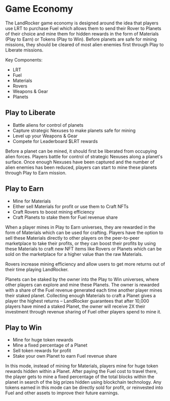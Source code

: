 # Game Economy

The LandRocker game economy is designed around the idea that players use LRT to purchase Fuel which allows them to send their Rover to Planets of their choice and mine them for hidden rewards in the form of Materials (Play to Earn) or Tokens (Play to Win). Before planets are safe for mining missions, they should be cleared of most alien enemies first through Play to Liberate missions.

Key Components:

* LRT
* Fuel
* Materials
* Rovers
* Weapons & Gear
* Planets

## Play to Liberate

* Battle aliens for control of planets
* Capture strategic Nexuses to make planets safe for mining
* Level up your Weapons & Gear
* Compete for Leaderboard $LRT rewards

Before a planet can be mined, it should first be liberated from occupying alien forces. Players battle for control of strategic Nexuses along a planet's surface. Once enough Nexuses have been captured and the number of alien enemies has been reduced, players can start to mine these planets through Play to Earn mission.

## Play to Earn

* Mine for Materials
* Either sell Materials for profit or use them to Craft NFTs
* Craft Rovers to boost mining efficiency
* Craft Planets to stake them for Fuel revenue share

When a player mines in Play to Earn universes, they are rewarded in the form of Materials which can be used for crafting. Players have the option to sell these Materials directly to other players on the peer-to-peer marketplace to take their profits, or they can boost their profits by using these Materials to craft new NFT items like Rovers or Planets which can be sold on the marketplace for a higher value than the raw Materials.

Rovers increase mining efficiency and allow users to get more returns out of their time playing LandRocker.

Planets can be staked by the owner into the Play to Win universes, where other players can explore and mine these Planets. The owner is rewarded with a share of the Fuel revenue generated each time another player mines their staked planet. Collecting enough Materials to craft a Planet gives a player the highest returns – LandRocker guarantees that after 10,000 players have mined a staked Planet, the owner will receive 2X their investment through revenue sharing of Fuel other players spend to mine it.

## Play to Win

* Mine for huge token rewards
* Mine a fixed percentage of a Planet
* Sell token rewards for profit
* Stake your own Planet to earn Fuel revenue share

In this mode, instead of mining for Materials, players mine for huge token rewards hidden within a Planet. After paying the Fuel cost to travel there, the player gets to mine a fixed percentage of the total blocks within the planet in search of the big prizes hidden using blockchain technology. Any tokens earned in this mode can be directly sold for profit, or reinvested into Fuel and other assets to improve their future earnings.
